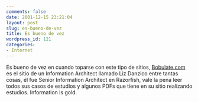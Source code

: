 ```yaml
---
comments: false
date: 2001-12-15 23:21:04
layout: post
slug: es-bueno-de-vez
title: Es bueno de vez
wordpress_id: 121
categories:
- Internet
---
```


Es bueno de vez en cuando toparse con este tipo de sitios, [Bobulate.com](http://www.bobulate.com) es el sitio de un Information Architect llamado Liz Danzico entre tantas cosas, él fue Senior Information Architect en Razorfish, vale la pena leer todos sus casos de estudios y algunos PDFs que tiene en su sitio realizando estudios. Information is gold.




 
